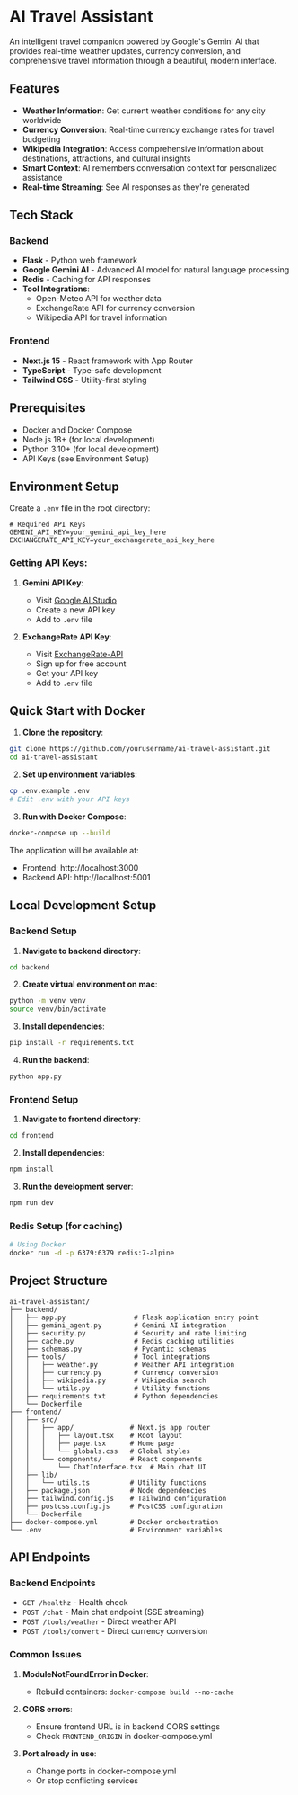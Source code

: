 # AI Travel Assistant

An intelligent travel companion powered by Google's Gemini AI that provides real-time weather updates, currency conversion, and comprehensive travel information through a beautiful, modern interface.

## Features 

- **Weather Information**: Get current weather conditions for any city worldwide
- **Currency Conversion**: Real-time currency exchange rates for travel budgeting
- **Wikipedia Integration**: Access comprehensive information about destinations, attractions, and cultural insights
- **Smart Context**: AI remembers conversation context for personalized assistance
- **Real-time Streaming**: See AI responses as they're generated

## Tech Stack 

### Backend
- **Flask** - Python web framework
- **Google Gemini AI** - Advanced AI model for natural language processing
- **Redis** - Caching for API responses
- **Tool Integrations**:
  - Open-Meteo API for weather data
  - ExchangeRate API for currency conversion
  - Wikipedia API for travel information

### Frontend
- **Next.js 15** - React framework with App Router
- **TypeScript** - Type-safe development
- **Tailwind CSS** - Utility-first styling

## Prerequisites 

- Docker and Docker Compose
- Node.js 18+ (for local development)
- Python 3.10+ (for local development)
- API Keys (see Environment Setup)

## Environment Setup 

Create a `.env` file in the root directory:

```env
# Required API Keys
GEMINI_API_KEY=your_gemini_api_key_here
EXCHANGERATE_API_KEY=your_exchangerate_api_key_here
```

### Getting API Keys:

1. **Gemini API Key**:
   - Visit [Google AI Studio](https://makersuite.google.com/app/apikey)
   - Create a new API key
   - Add to `.env` file

2. **ExchangeRate API Key**:
   - Visit [ExchangeRate-API](https://app.exchangerate-api.com/sign-up)
   - Sign up for free account
   - Get your API key
   - Add to `.env` file

## Quick Start with Docker 

1. **Clone the repository**:
```bash
git clone https://github.com/yourusername/ai-travel-assistant.git
cd ai-travel-assistant
```

2. **Set up environment variables**:
```bash
cp .env.example .env
# Edit .env with your API keys
```

3. **Run with Docker Compose**:
```bash
docker-compose up --build
```

The application will be available at:
- Frontend: http://localhost:3000
- Backend API: http://localhost:5001

## Local Development Setup

### Backend Setup

1. **Navigate to backend directory**:
```bash
cd backend
```

2. **Create virtual environment on mac**:
```bash
python -m venv venv
source venv/bin/activate 
```

3. **Install dependencies**:
```bash
pip install -r requirements.txt
```

4. **Run the backend**:
```bash
python app.py
```

### Frontend Setup

1. **Navigate to frontend directory**:
```bash
cd frontend
```

2. **Install dependencies**:
```bash
npm install
```

3. **Run the development server**:
```bash
npm run dev
```

### Redis Setup (for caching)

```bash
# Using Docker
docker run -d -p 6379:6379 redis:7-alpine
```

## Project Structure

```
ai-travel-assistant/
├── backend/
│   ├── app.py                 # Flask application entry point
│   ├── gemini_agent.py        # Gemini AI integration
│   ├── security.py            # Security and rate limiting
│   ├── cache.py               # Redis caching utilities
│   ├── schemas.py             # Pydantic schemas
│   ├── tools/                 # Tool integrations
│   │   ├── weather.py         # Weather API integration
│   │   ├── currency.py        # Currency conversion
│   │   ├── wikipedia.py       # Wikipedia search
│   │   └── utils.py           # Utility functions
│   ├── requirements.txt       # Python dependencies
│   └── Dockerfile
├── frontend/
│   ├── src/
│   │   ├── app/              # Next.js app router
│   │   │   ├── layout.tsx    # Root layout
│   │   │   ├── page.tsx      # Home page
│   │   │   └── globals.css   # Global styles
│   │   └── components/       # React components
│   │       └── ChatInterface.tsx  # Main chat UI
│   ├── lib/
│   │   └── utils.ts          # Utility functions
│   ├── package.json          # Node dependencies
│   ├── tailwind.config.js    # Tailwind configuration
│   ├── postcss.config.js     # PostCSS configuration
│   └── Dockerfile
├── docker-compose.yml        # Docker orchestration
└── .env                      # Environment variables
```

## API Endpoints

### Backend Endpoints

- `GET /healthz` - Health check
- `POST /chat` - Main chat endpoint (SSE streaming)
- `POST /tools/weather` - Direct weather API
- `POST /tools/convert` - Direct currency conversion


### Common Issues

1. **ModuleNotFoundError in Docker**:
   - Rebuild containers: `docker-compose build --no-cache`

2. **CORS errors**:
   - Ensure frontend URL is in backend CORS settings
   - Check `FRONTEND_ORIGIN` in docker-compose.yml

3. **Port already in use**:
   - Change ports in docker-compose.yml
   - Or stop conflicting services


